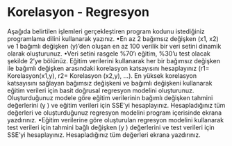# Korelasyon - Regresyon
Aşağıda belirtilen işlemleri gerçekleştiren program kodunu istediğiniz programlama dilini kullanarak yazınız.
•En az 2 bağımsız değişken (x1, x2) ve 1 bağımlı değişken (y)’den oluşan en az 100 verilik bir veri setini dinamik olarak oluşturunuz.
•Veri setini rasgele %70’ı eğitim, %30’u test olacak şekilde 2’ye bölünüz. Eğitim verilerini kullanarak her bir bağımsız değişken ile bağımlı değişken arasındaki korelasyon katsayısını hesaplayınız (r1= Korelasyon(x1,y), r2= Korelasyon (x2,y), …). En yüksek korelasyon katsayısını sağlayan bağımsız değişkeni ve bağımlı değişkeni kullanarak eğitim verileri için basit doğrusal regresyon modelini oluşturunuz. Oluşturduğunuz modele göre eğitim verilerinin bağımlı değişken tahmini değerlerini (y ) ve eğitim verileri için SSE’yi hesaplayınız. Hesapladığınız tüm değerleri ve oluşturduğunuz regresyon modelini program içerisinde ekrana yazdırınız.
•Eğitim verilerine göre oluşturulan regresyon modelini kullanarak test verileri için tahmini bağlı değişken (y ) değerlerini ve test verileri için SSE’yi hesaplayınız. Hesapladığınız tüm değerleri ekrana yazdırınız.
